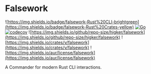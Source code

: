 # Falsework 

![https://img.shields.io/badge/falsework-Rust%20CLI-brightgreen](https://img.shields.io/badge/falsework-Rust%20Crates-yellow)
[![Go](https://github.com/higker/falsework/actions/workflows/coverage.yml/badge.svg?event=push)](https://github.com/higker/falsework/actions/workflows/coverage.yml)
[![codecov](https://codecov.io/gh/higker/falsework/branch/main/graph/badge.svg?token=22QKRI2IFE)](https://codecov.io/gh/higker/falsework)
![https://img.shields.io/github/repo-size/higker/falsework](https://img.shields.io/github/repo-size/higker/falsework)
![https://img.shields.io/crates/v/falsework](https://img.shields.io/crates/v/falsework)
![https://img.shields.io/aur/license/falsework](https://img.shields.io/aur/license/falsework)

A Commander for modern Rust CLI interactions.
